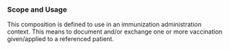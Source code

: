 ### Scope and Usage

This composition is defined to use in an immunization administration context. This means to document and/or exchange one or more vaccination given/applied to a referenced patient.